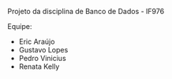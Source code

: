 Projeto da disciplina de Banco de Dados - IF976 

Equipe:
- Eric Araújo
- Gustavo Lopes
- Pedro Vinicius
- Renata Kelly
